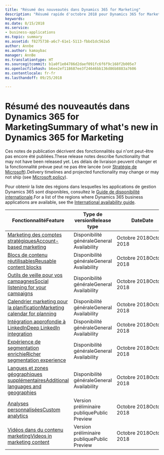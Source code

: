 ```yaml
---
title: "Résumé des nouveautés dans Dynamics 365 for Marketing"
description: "Résumé rapide d'octobre 2018 pour Dynamics 365 for Marketing"
keywords: 
ms.date: 8/15/2018
ms.service:
- business-applications
ms.topic: summary
ms.assetid: f8275738-a6c7-61e1-5113-fbbd1dc562a5
author: Annbe
ms.author: kamaybac
manager: AnnBe
ms.translationtype: HT
ms.sourcegitcommit: b1a0f1e04786d2daef091fc6f6f9c168f2b005e7
ms.openlocfilehash: b6ee2ef118687ee3f24646bb136d86b8883a7606
ms.contentlocale: fr-fr
ms.lasthandoff: 09/25/2018

---
```


# <a name="summary-of-whats-new-in-dynamics-365-for-marketing"></a><span data-ttu-id="f94dd-103">Résumé des nouveautés dans Dynamics 365 for Marketing</span><span class="sxs-lookup"><span data-stu-id="f94dd-103">Summary of what's new in Dynamics 365 for Marketing</span></span>

<span data-ttu-id="f94dd-104">Ces notes de publication décrivent des fonctionnalités qui n'ont peut-être pas encore été publiées.</span><span class="sxs-lookup"><span data-stu-id="f94dd-104">These release notes describe functionality that may not have been released yet.</span></span> <span data-ttu-id="f94dd-105">Les délais de livraison peuvent changer et la fonctionnalité prévue peut ne pas être lancée (voir [Stratégie de Microsoft](https://go.microsoft.com/fwlink/p/?linkid=2007332)).</span><span class="sxs-lookup"><span data-stu-id="f94dd-105">Delivery timelines and projected functionality may change or may not ship (see [Microsoft policy](https://go.microsoft.com/fwlink/p/?linkid=2007332)).</span></span>

<span data-ttu-id="f94dd-106">Pour obtenir la liste des régions dans lesquelles les applications de gestion Dynamics 365 sont disponibles, consultez le [Guide de disponibilité internationale](https://aka.ms/dynamics_365_international_availability_deck).</span><span class="sxs-lookup"><span data-stu-id="f94dd-106">For a list of the regions where Dynamics 365 business applications are available, see the [International availability guide](https://aka.ms/dynamics_365_international_availability_deck).</span></span> 

| <span data-ttu-id="f94dd-107">Fonctionnalité</span><span class="sxs-lookup"><span data-stu-id="f94dd-107">Feature</span></span>                                                               | <span data-ttu-id="f94dd-108">Type de version</span><span class="sxs-lookup"><span data-stu-id="f94dd-108">Release type</span></span>                     | <span data-ttu-id="f94dd-109">Date</span><span class="sxs-lookup"><span data-stu-id="f94dd-109">Date</span></span>                  |
|-----------------------------------------------------------------------|----------------------------------|-----------------------|
| [<span data-ttu-id="f94dd-110">Marketing des comptes stratégiques</span><span class="sxs-lookup"><span data-stu-id="f94dd-110">Account-based marketing</span></span>](account-based-marketing.md)                 | <span data-ttu-id="f94dd-111">Disponibilité générale</span><span class="sxs-lookup"><span data-stu-id="f94dd-111">General Availability</span></span>             | <span data-ttu-id="f94dd-112">Octobre 2018</span><span class="sxs-lookup"><span data-stu-id="f94dd-112">October 2018</span></span>          |
| [<span data-ttu-id="f94dd-113">Blocs de contenu réutilisables</span><span class="sxs-lookup"><span data-stu-id="f94dd-113">Reusable content blocks</span></span>](reusable-content-blocks.md)                 | <span data-ttu-id="f94dd-114">Disponibilité générale</span><span class="sxs-lookup"><span data-stu-id="f94dd-114">General Availability</span></span>             | <span data-ttu-id="f94dd-115">Octobre 2018</span><span class="sxs-lookup"><span data-stu-id="f94dd-115">October 2018</span></span>          |
| [<span data-ttu-id="f94dd-116">Outils de veille pour vos campagnes</span><span class="sxs-lookup"><span data-stu-id="f94dd-116">Social listening for your campaigns</span></span>](social-listening-campaigns.md)  | <span data-ttu-id="f94dd-117">Disponibilité générale</span><span class="sxs-lookup"><span data-stu-id="f94dd-117">General Availability</span></span>             | <span data-ttu-id="f94dd-118">Octobre 2018</span><span class="sxs-lookup"><span data-stu-id="f94dd-118">October 2018</span></span>          |
| [<span data-ttu-id="f94dd-119">Calendrier marketing pour la planification</span><span class="sxs-lookup"><span data-stu-id="f94dd-119">Marketing calendar for planning</span></span>](marketing-calendar-planning.md)     | <span data-ttu-id="f94dd-120">Disponibilité générale</span><span class="sxs-lookup"><span data-stu-id="f94dd-120">General Availability</span></span>             | <span data-ttu-id="f94dd-121">Octobre 2018</span><span class="sxs-lookup"><span data-stu-id="f94dd-121">October 2018</span></span>          |
| [<span data-ttu-id="f94dd-122">Intégration approfondie à LinkedIn</span><span class="sxs-lookup"><span data-stu-id="f94dd-122">Deep LinkedIn integration</span></span>](deep-linkedin-integration.md)             | <span data-ttu-id="f94dd-123">Disponibilité générale</span><span class="sxs-lookup"><span data-stu-id="f94dd-123">General Availability</span></span>             | <span data-ttu-id="f94dd-124">Octobre 2018</span><span class="sxs-lookup"><span data-stu-id="f94dd-124">October 2018</span></span>          |
| [<span data-ttu-id="f94dd-125">Expérience de segmentation enrichie</span><span class="sxs-lookup"><span data-stu-id="f94dd-125">Richer segmentation experience</span></span>](richer-segmentation-experience.md)   | <span data-ttu-id="f94dd-126">Disponibilité générale</span><span class="sxs-lookup"><span data-stu-id="f94dd-126">General Availability</span></span>             | <span data-ttu-id="f94dd-127">Octobre 2018</span><span class="sxs-lookup"><span data-stu-id="f94dd-127">October 2018</span></span>          |
| [<span data-ttu-id="f94dd-128">Langues et zones géographiques supplémentaires</span><span class="sxs-lookup"><span data-stu-id="f94dd-128">Additional languages and geographies</span></span>](regions.md)                    | <span data-ttu-id="f94dd-129">Disponibilité générale</span><span class="sxs-lookup"><span data-stu-id="f94dd-129">General Availability</span></span>             | <span data-ttu-id="f94dd-130">Octobre 2018</span><span class="sxs-lookup"><span data-stu-id="f94dd-130">October 2018</span></span>          |
| [<span data-ttu-id="f94dd-131">Analyses personnalisées</span><span class="sxs-lookup"><span data-stu-id="f94dd-131">Custom analytics</span></span>](custom-analytics.md)                               | <span data-ttu-id="f94dd-132">Version préliminaire publique</span><span class="sxs-lookup"><span data-stu-id="f94dd-132">Public Preview</span></span>                   | <span data-ttu-id="f94dd-133">Octobre 2018</span><span class="sxs-lookup"><span data-stu-id="f94dd-133">October 2018</span></span>          |
| [<span data-ttu-id="f94dd-134">Vidéos dans du contenu marketing</span><span class="sxs-lookup"><span data-stu-id="f94dd-134">Videos in marketing content</span></span>](video-content.md)                       | <span data-ttu-id="f94dd-135">Version préliminaire publique</span><span class="sxs-lookup"><span data-stu-id="f94dd-135">Public Preview</span></span>                   | <span data-ttu-id="f94dd-136">Octobre 2018</span><span class="sxs-lookup"><span data-stu-id="f94dd-136">October 2018</span></span>          |



